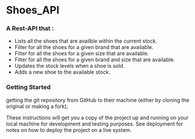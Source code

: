 # Shoes_API
### A Rest-API that :
* Lists all the shoes that are availble within the current stock.
* Filter for all the shoes for a given brand that are available.
* Filter for all the shoes for a given size that are available.
* Filter for all the shoes for a given brand and size that are available.
* Updates the stock levels when a shoe is sold.
* Adds a new shoe to the available stock.

### Getting Started

getting the git repository from GitHub to their machine (either by cloning the original or making a fork);



These instructions will get you a copy of the project up and running on your local machine for development and testing purposes. See deployment for notes on how to deploy the project on a live system.
